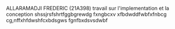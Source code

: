 ALLARAMADJI FREDERIC (21A398) travail sur l'implementation et la conception
shssjrsfshrtfggbgrewdg
fxngbcxv xfbdwddfwbfxfnbcg
cg,nffxhfdwshfcxbdsgws
fgnfbxdsvsdwbf
